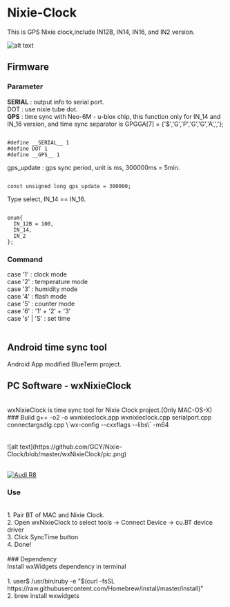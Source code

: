 # Nixie-Clock

This is GPS Nixie clock,include IN12B, IN14, IN16, and IN2 version.</br>

![alt text](https://github.com/GCY/Nixie-Clock/blob/master/nixie%20clock.png)

## Firmware
### Parameter

__SERIAL__ : output info to serial port.</br>
DOT : use nixie tube dot.</br>
__GPS__ : time sync with Neo-6M - u-blox chip, this function only for IN_14 and IN_16 version, and time sync separator is GPGGA[7] = {'$','G','P','G','G','A',','};</br>
<pre><code>
#define __SERIAL__ 1
#define DOT 1
#define __GPS__ 1
</code></pre>

gps_update : gps sync period, unit is ms, 300000ms = 5min.</br> 
<pre><code>
const unsigned long gps_update = 300000;
</code></pre>

Type select, IN_14 == IN_16.</br> 
<pre><code>
enum{
  IN_12B = 100,
  IN_14,
  IN_2
};
</code></pre>

### Command

case '1' : clock mode
</br>
case '2' : temperature mode
</br>
case '3' : humidity mode
</br>
case '4' : flash mode
</br>
case '5' : counter mode
</br>
case '6' : '1' + '2' + '3'
</br>
case 's' | 'S' : set time
</br></br>

## Android time sync tool
Android App modified BlueTerm project. </br>

## PC Software - wxNixieClock
</br>
wxNixieClock is time sync tool for Nixie Clock project.(Only MAC-OS-X)</br>
### Build
g++ -o2 -o wxnixieclock.app wxnixieclock.cpp serialport.cpp connectargsdlg.cpp \`wx-config --cxxflags --libs\` -m64</br>
</br>
</br>
![alt text](https://github.com/GCY/Nixie-Clock/blob/master/wxNixieClock/pic.png)
</br>
</br>

[![Audi R8](http://img.youtube.com/vi/tJzohsqhTxs/0.jpg)](https://youtu.be/tJzohsqhTxs)

### Use
</br>
1. Pair BT of MAC and Nixie Clock.</br>
2. Open wxNixieClock to select tools -> Connect Device -> cu.BT device driver</br>
3. Click SyncTime button</br>
4. Done!</br>
</br>
### Dependency
</br>
Install wxWidgets dependency in terminal</br>
</br>
1. user$ /usr/bin/ruby -e "$(curl -fsSL https://raw.githubusercontent.com/Homebrew/install/master/install)" </br>
2. brew install wxwidgets </br>
